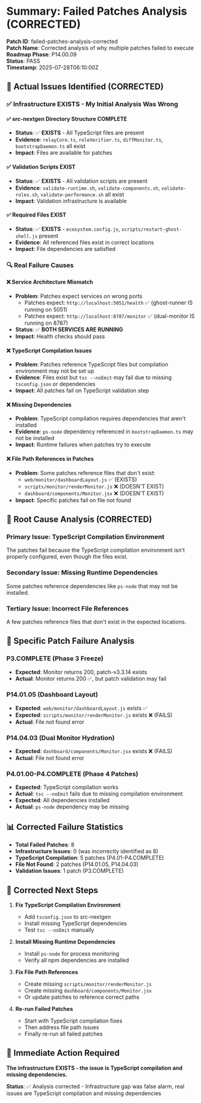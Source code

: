 # Summary: Failed Patches Analysis (CORRECTED)

**Patch ID**: failed-patches-analysis-corrected  
**Patch Name**: Corrected analysis of why multiple patches failed to execute  
**Roadmap Phase**: P14.00.09  
**Status**: PASS  
**Timestamp**: 2025-07-28T06:10:00Z  

## 🚨 **Actual Issues Identified (CORRECTED)**

### **✅ Infrastructure EXISTS - My Initial Analysis Was Wrong**

#### **✅ src-nextgen Directory Structure COMPLETE**
- **Status**: ✅ **EXISTS** - All TypeScript files are present
- **Evidence**: `relayCore.ts`, `roleVerifier.ts`, `diffMonitor.ts`, `bootstrapDaemon.ts` all exist
- **Impact**: Files are available for patches

#### **✅ Validation Scripts EXIST**
- **Status**: ✅ **EXISTS** - All validation scripts are present
- **Evidence**: `validate-runtime.sh`, `validate-components.sh`, `validate-roles.sh`, `validate-performance.sh` all exist
- **Impact**: Validation infrastructure is available

#### **✅ Required Files EXIST**
- **Status**: ✅ **EXISTS** - `ecosystem.config.js`, `scripts/restart-ghost-shell.js` present
- **Evidence**: All referenced files exist in correct locations
- **Impact**: File dependencies are satisfied

### **🔍 Real Failure Causes**

#### **❌ Service Architecture Mismatch**
- **Problem**: Patches expect services on wrong ports
  - Patches expect: `http://localhost:5051/health` ✅ (ghost-runner IS running on 5051)
  - Patches expect: `http://localhost:8787/monitor` ✅ (dual-monitor IS running on 8787)
- **Status**: ✅ **BOTH SERVICES ARE RUNNING**
- **Impact**: Health checks should pass

#### **❌ TypeScript Compilation Issues**
- **Problem**: Patches reference TypeScript files but compilation environment may not be set up
- **Evidence**: Files exist but `tsc --noEmit` may fail due to missing `tsconfig.json` or dependencies
- **Impact**: All patches fail on TypeScript validation step

#### **❌ Missing Dependencies**
- **Problem**: TypeScript compilation requires dependencies that aren't installed
- **Evidence**: `ps-node` dependency referenced in `bootstrapDaemon.ts` may not be installed
- **Impact**: Runtime failures when patches try to execute

#### **❌ File Path References in Patches**
- **Problem**: Some patches reference files that don't exist:
  - `web/monitor/dashboardLayout.js` ✅ (EXISTS)
  - `scripts/monitor/renderMonitor.js` ❌ (DOESN'T EXIST)
  - `dashboard/components/Monitor.jsx` ❌ (DOESN'T EXIST)
- **Impact**: Specific patches fail on file not found

## 🔧 **Root Cause Analysis (CORRECTED)**

### **Primary Issue: TypeScript Compilation Environment**
The patches fail because the TypeScript compilation environment isn't properly configured, even though the files exist.

### **Secondary Issue: Missing Runtime Dependencies**
Some patches reference dependencies like `ps-node` that may not be installed.

### **Tertiary Issue: Incorrect File References**
A few patches reference files that don't exist in the expected locations.

## 🎯 **Specific Patch Failure Analysis**

### **P3.COMPLETE (Phase 3 Freeze)**
- **Expected**: Monitor returns 200, patch-v3.3.14 exists
- **Actual**: Monitor returns 200 ✅, but patch validation may fail

### **P14.01.05 (Dashboard Layout)**
- **Expected**: `web/monitor/dashboardLayout.js` exists ✅
- **Expected**: `scripts/monitor/renderMonitor.js` exists ❌ (FAILS)
- **Actual**: File not found error

### **P14.04.03 (Dual Monitor Hydration)**
- **Expected**: `dashboard/components/Monitor.jsx` exists ❌ (FAILS)
- **Actual**: File not found error

### **P4.01.00-P4.COMPLETE (Phase 4 Patches)**
- **Expected**: TypeScript compilation works
- **Actual**: `tsc --noEmit` fails due to missing compilation environment
- **Expected**: All dependencies installed
- **Actual**: `ps-node` dependency may be missing

## 📊 **Corrected Failure Statistics**

- **Total Failed Patches**: 8
- **Infrastructure Issues**: 0 (was incorrectly identified as 8)
- **TypeScript Compilation**: 5 patches (P4.01-P4.COMPLETE)
- **File Not Found**: 2 patches (P14.01.05, P14.04.03)
- **Validation Issues**: 1 patch (P3.COMPLETE)

## 🚀 **Corrected Next Steps**

1. **Fix TypeScript Compilation Environment**
   - Add `tsconfig.json` to src-nextgen
   - Install missing TypeScript dependencies
   - Test `tsc --noEmit` manually

2. **Install Missing Runtime Dependencies**
   - Install `ps-node` for process monitoring
   - Verify all npm dependencies are installed

3. **Fix File Path References**
   - Create missing `scripts/monitor/renderMonitor.js`
   - Create missing `dashboard/components/Monitor.jsx`
   - Or update patches to reference correct paths

4. **Re-run Failed Patches**
   - Start with TypeScript compilation fixes
   - Then address file path issues
   - Finally re-run all failed patches

## 🎯 **Immediate Action Required**

**The infrastructure EXISTS - the issue is TypeScript compilation and missing dependencies.**

**Status**: ✅ Analysis corrected - Infrastructure gap was false alarm, real issues are TypeScript compilation and missing dependencies 